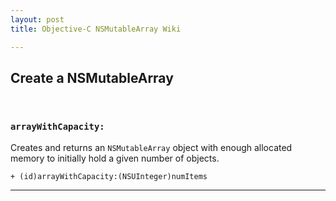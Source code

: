 ```yaml
---
layout: post  
title: Objective-C NSMutableArray Wiki  

---   
```

  
## Create a NSMutableArray  
</br>  
  
### `arrayWithCapacity:`  
Creates and returns an `NSMutableArray` object with enough allocated memory to initially hold a given number of objects.  
  
	+ (id)arrayWithCapacity:(NSUInteger)numItems  
  
---  
